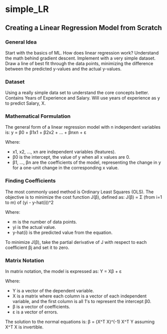 # simple_LR
## Creating a Linear Regression Model from Scratch

### General Idea
Start with the basics of ML. How does linear regression work? Understand the math behind gradient descent. Implement with a very simple dataset. Draw a line of best fit through the data points, minimizing the difference between the predicted y-values and the actual y-values.

### Dataset
Using a really simple data set to understand the core concepts better. Contains Years of Experience and Salary. Will use years of experience as y to predict Salary, X. 

### Mathematical Formulation
The general form of a linear regression model with n independent variables is:
y = β0 + β1x1 + β2x2 + … + βnxn + ε

Where:
- x1, x2, ..., xn are independent variables (features).
- β0 is the intercept, the value of y when all x values are 0.
- β1, ..., βn are the coefficients of the model, representing the change in y for a one-unit change in the corresponding x value.

### Finding Coefficients
The most commonly used method is Ordinary Least Squares (OLS). The objective is to minimize the cost function J(β), defined as:
J(β) = Σ (from i=1 to m) of (yi - y-hat(i))^2

Where:
- m is the number of data points.
- yi is the actual value.
- y-hat(i) is the predicted value from the equation.

To minimize J(β), take the partial derivative of J with respect to each coefficient βj and set it to zero.

### Matrix Notation
In matrix notation, the model is expressed as:
Y = Xβ + ε

Where:
- Y is a vector of the dependent variable.
- X is a matrix where each column is a vector of each independent variable, and the first column is all 1's to represent the intercept β0.
- β is a vector of coefficients.
- ε is a vector of errors.

The solution to the normal equations is:
β = (X^T X)^(-1) X^T Y
assuming X^T X is invertible.
